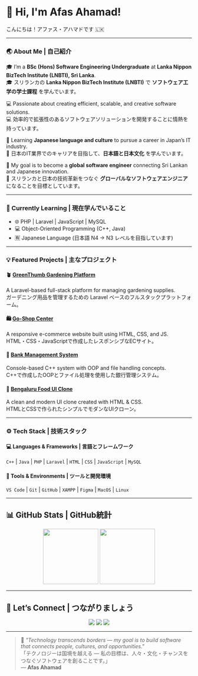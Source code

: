 # 👋 Hi, I'm Afas Ahamad!  
こんにちは！アファス・アハマドです 🇱🇰  

---

### 🌏 About Me | 自己紹介
🎓 I’m a **BSc (Hons) Software Engineering Undergraduate** at **Lanka Nippon BizTech Institute (LNBTI), Sri Lanka**.  
🎓 スリランカの **Lanka Nippon BizTech Institute (LNBTI)** で **ソフトウェア工学の学士課程** を学んでいます。  

💻 Passionate about creating efficient, scalable, and creative software solutions.  
💻 効率的で拡張性のあるソフトウェアソリューションを開発することに情熱を持っています。  

🗾 Learning **Japanese language and culture** to pursue a career in Japan’s IT industry.  
🗾 日本のIT業界でのキャリアを目指して、**日本語と日本文化** を学んでいます。  

🎯 My goal is to become a **global software engineer** connecting Sri Lankan and Japanese innovation.  
🎯 スリランカと日本の技術革新をつなぐ **グローバルなソフトウェアエンジニア** になることを目標としています。  

---

### 🧠 Currently Learning | 現在学んでいること
- 🌐 PHP | Laravel | JavaScript | MySQL  
- 💻 Object-Oriented Programming (C++, Java)  
- 🈶 Japanese Language (日本語 N4 → N3 レベルを目指しています)

---

### 💡 Featured Projects | 主なプロジェクト

#### 🪴 [GreenThumb Gardening Platform](https://github.com/Afas66/green-thumb-gardening-platform)  
A Laravel-based full-stack platform for managing gardening supplies.  
ガーデニング用品を管理するための Laravel ベースのフルスタックプラットフォーム。

#### 🛍️ [Go-Shop Center](https://github.com/Afas66/go-shop-center)  
A responsive e-commerce website built using HTML, CSS, and JS.  
HTML・CSS・JavaScriptで作成したレスポンシブなECサイト。

#### 🏦 [Bank Management System](https://github.com/Afas66/bank-management-project)  
Console-based C++ system with OOP and file handling concepts.  
C++で作成したOOPとファイル処理を使用した銀行管理システム。

#### 🍱 [Bengaluru Food UI Clone](https://github.com/Afas66/bengaluru-food-ui-clone)  
A clean and modern UI clone created with HTML & CSS.  
HTMLとCSSで作られたシンプルでモダンなUIクローン。

---

### ⚙️ Tech Stack | 技術スタック

#### 💻 Languages & Frameworks | 言語とフレームワーク
`C++` | `Java` | `PHP` | `Laravel` | `HTML` | `CSS` | `JavaScript` | `MySQL`

#### 🧰 Tools & Environments | ツールと開発環境
`VS Code` | `Git` | `GitHub` | `XAMPP` | `Figma` | `MacOS` | `Linux`

---

## 📊 GitHub Stats | GitHub統計
<p align="center">
  <img src="https://github-readme-stats.vercel.app/api?username=Afas66&show_icons=true&theme=tokyonight&hide_border=true&border_radius=10" height="150" />
  <img src="https://github-readme-stats.vercel.app/api/top-langs/?username=Afas66&layout=compact&theme=tokyonight&hide_border=true&border_radius=10" height="150" />
</p>

---

## 🌸 Let’s Connect | つながりましょう
<p align="center">
  <a href="mailto:afasahamed077@gmail.com"><img src="https://img.shields.io/badge/Email-D14836?logo=gmail&logoColor=white" /></a>
  <a href="https://linkedin.com/in/afas-ahamad-2a3a50312"><img src="https://img.shields.io/badge/LinkedIn-0A66C2?logo=linkedin&logoColor=white" /></a>
  <a href="https://github.com/Afas66"><img src="https://img.shields.io/badge/GitHub-181717?logo=github&logoColor=white" /></a>
</p>

---

> 🧭 *"Technology transcends borders — my goal is to build software that connects people, cultures, and opportunities."*  
> 「テクノロジーは国境を越える — 私の目標は、人々・文化・チャンスをつなぐソフトウェアを創ることです。」  
> — **Afas Ahamad**
